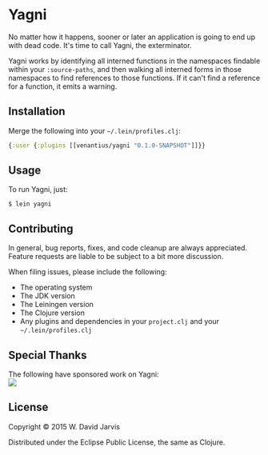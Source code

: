 # Yagni

No matter how it happens, sooner or later an application is going to end up
with dead code. It's time to call Yagni, the exterminator.

Yagni works by identifying all interned functions in the namespaces findable
within your `:source-paths`, and then walking all interned forms in those
namespaces to find references to those functions. If it can't find a reference
for a function, it emits a warning.

## Installation

Merge the following into your `~/.lein/profiles.clj`:

```clojure
{:user {:plugins [[venantius/yagni "0.1.0-SNAPSHOT"]]}}
```

## Usage

To run Yagni, just:

    $ lein yagni

## Contributing

In general, bug reports, fixes, and code cleanup are always appreciated. Feature requests are liable to be subject to a bit more discussion. 

When filing issues, please include the following:

 * The operating system
 * The JDK version
 * The Leiningen version
 * The Clojure version
 * Any plugins and dependencies in your `project.clj` and your `~/.lein/profiles.clj`

## Special Thanks

The following have sponsored work on Yagni:  
![](https://cloud.githubusercontent.com/assets/1824859/6809419/63b4a31a-d217-11e4-9427-11d910410b10.png)

## License

Copyright © 2015 W. David Jarvis

Distributed under the Eclipse Public License, the same as Clojure.

